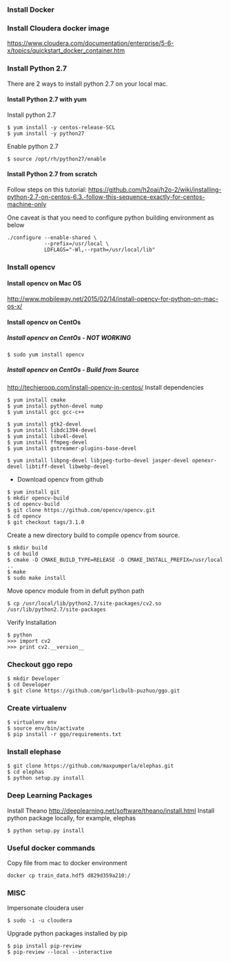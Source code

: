 ### Install Docker
### Install Cloudera docker image
https://www.cloudera.com/documentation/enterprise/5-6-x/topics/quickstart_docker_container.htm
### Install Python 2.7
There are 2 ways to install python 2.7 on your local mac.
#### Install Python 2.7 with yum
Install python 2.7
```
$ yum install -y centos-release-SCL
$ yum install -y python27
```
Enable python 2.7
```
$ source /opt/rh/python27/enable
```
#### Install Python 2.7  from scratch
Follow steps on this tutorial: https://github.com/h2oai/h2o-2/wiki/installing-python-2.7-on-centos-6.3.-follow-this-sequence-exactly-for-centos-machine-only

One caveat is that you need to configure python building environment as below
```
./configure --enable-shared \
            --prefix=/usr/local \
            LDFLAGS="-Wl,--rpath=/usr/local/lib"
```
### Install opencv
#### Install opencv on Mac OS
http://www.mobileway.net/2015/02/14/install-opencv-for-python-on-mac-os-x/
#### Install opencv on CentOs
##### Install opencv on CentOs - NOT WORKING
```
$ sudo yum install opencv
```
##### Install opencv on CentOs - Build from Source
http://techieroop.com/install-opencv-in-centos/
Install dependencies
```
$ yum install cmake
$ yum install python-devel nump
$ yum install gcc gcc-c++
```
```
$ yum install gtk2-devel
$ yum install libdc1394-devel
$ yum install libv4l-devel
$ yum install ffmpeg-devel
$ yum install gstreamer-plugins-base-devel
```
```
$ yum install libpng-devel libjpeg-turbo-devel jasper-devel openexr-devel libtiff-devel libwebp-devel
```
- Download opencv from github
```
$ yum install git
$ mkdir opencv-build
$ cd opencv-build
$ git clone https://github.com/opencv/opencv.git
$ cd opencv
$ git checkout tags/3.1.0
```
Create a new directory build to compile opencv from source.
```
$ mkdir build
$ cd build
$ cmake -D CMAKE_BUILD_TYPE=RELEASE -D CMAKE_INSTALL_PREFIX=/usr/local ..
$ make
$ sudo make install
```
Move opencv module from in defult python path
```
$ cp /usr/local/lib/python2.7/site-packages/cv2.so /usr/lib/python2.7/site-packages
```
Verify Installation
```
$ python
>>> import cv2
>>> print cv2.__version__
```
### Checkout ggo repo
```
$ mkdir Developer
$ cd Developer
$ git clone https://github.com/garlicbulb-puzhuo/ggo.git
```
### Create virtualenv
```
$ virtualenv env
$ source env/bin/activate
$ pip install -r ggo/requirements.txt
```
### Install elephase
```
$ git clone https://github.com/maxpumperla/elephas.git
$ cd elephas
$ python setup.py install
```
### Deep Learning Packages
Install Theano
http://deeplearning.net/software/theano/install.html
Install python package locally, for example, elephas
```
$ python setup.py install
```
### Useful docker commands
Copy file from mac to docker environment
```
docker cp train_data.hdf5 d829d359a210:/
```
### MISC
Impersonate cloudera user
```
$ sudo -i -u cloudera
```
Upgrade python packages installed by pip
```
$ pip install pip-review
$ pip-review --local --interactive
```

